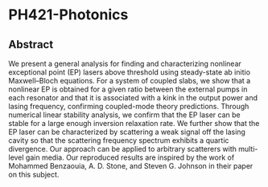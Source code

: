 # PH421-Photonics
## Abstract
We present a general analysis for finding and characterizing nonlinear exceptional point (EP) lasers above
threshold using steady-state ab initio Maxwell–Bloch equations. For a system of coupled slabs, we show that a
nonlinear EP is obtained for a given ratio between the external pumps in each resonator and that it is associated
with a kink in the output power and lasing frequency, confirming coupled-mode theory predictions. Through
numerical linear stability analysis, we confirm that the EP laser can be stable for a large enough inversion relaxation
rate. We further show that the EP laser can be characterized by scattering a weak signal off the lasing cavity so
that the scattering frequency spectrum exhibits a quartic divergence. Our approach can be applied to arbitrary
scatterers with multi-level gain media. Our reproduced results are inspired by the work of Mohammed Benzaouia,
A. D. Stone, and Steven G. Johnson in their paper on this subject.
